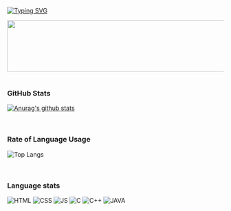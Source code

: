   <!--
  <img src="https://capsule-render.vercel.app/api?type=waving&color=auto&height=150&section=header" />
  -->

  <!-- typing SVG -->
  [![Typing SVG](https://readme-typing-svg.demolab.com?font=Fira+Code&pause=1000&random=false&width=435&lines=Welcome+to+Seongkong+github)](https://git.io/typing-svg)
  
  <!-- 농장 -->
  
<a href="https://github.com/devxb/gitanimals">
  <img
    src="https://render.gitanimals.org/lines/IMSEONGBIN506"
    width="600"
    height="120"
  />
</a>
  

</br>
</br>

### GitHub Stats
  <!-- 스탯 -->
  [![Anurag's github stats](https://github-readme-stats.vercel.app/api?username=seongbin)](https://github.com/anuraghazra/github-readme-stats)

</br>

### Rate of Language Usage
  ![Top Langs](https://github-readme-stats.vercel.app/api/top-langs/?username=anuraghazra&layout=compact)

  </br>

### Language stats
  <!-- 뱃지 -->
  ![HTML](https://camo.githubusercontent.com/8ca960186624134efd40ae1de0f4bbcadb069dc819f7a49870efbb8ba906c4ea/68747470733a2f2f696d672e736869656c64732e696f2f62616467652f2d48544d4c352d4630353033323f7374796c653d666f722d7468652d6261646765266c6f676f3d68746d6c35266c6f676f436f6c6f723d7768697465)
  ![CSS](https://camo.githubusercontent.com/ce71544a9ff32fc3693513ab7783d25512a47721b39c1ab9e6438ea6bda8c607/68747470733a2f2f696d672e736869656c64732e696f2f62616467652f2d435353332d3030374143433f7374796c653d666f722d7468652d6261646765266c6f676f3d63737333)
  ![JS](https://camo.githubusercontent.com/ce24b8f37392853b1398173d1e2ff832080966657f6a51f4c608eef82b0a41d2/68747470733a2f2f696d672e736869656c64732e696f2f62616467652f2d4a6176615363726970742d79656c6c6f773f7374796c653d666f722d7468652d6261646765266c6f676f3d6a617661736372697074266c6f676f436f6c6f723d7768697465)
  ![C](https://camo.githubusercontent.com/bd3156d0df9918806a888c91e2fad654d51cdb248d524a6aa9daa0fddcef0677/68747470733a2f2f696d672e736869656c64732e696f2f62616467652f2d432d3030353446463f7374796c653d666f722d7468652d6261646765266c6f676f3d43266c6f676f436f6c6f723d666666666666)
  ![C++](https://camo.githubusercontent.com/f6d330b732ca9199e9987abb2705c2f032a00384d2889bb78d13634a1ec7b3e9/68747470733a2f2f696d672e736869656c64732e696f2f62616467652f2d432b2b2d3030353939433f7374796c653d666f722d7468652d6261646765266c6f676f3d63706c7573706c7573266c6f676f436f6c6f723d7768697465)
  ![JAVA](https://camo.githubusercontent.com/318bc313bd1aa22c4ea6cea848a6fb2366c47bbe3b30ea180e88afadc75c9c1c/68747470733a2f2f696d672e736869656c64732e696f2f62616467652f2d4a6176612d4646393930303f7374796c653d666f722d7468652d6261646765266c6f676f3d6f70656e6a646b266c6f676f436f6c6f723d7768697465)

  <!--
  <img src="https://capsule-render.vercel.app/api?type=waving&color=auto&height=150&section=footer" />
  -->




<!--
**seongkong/seongkong** is a ✨ _special_ ✨ repository because its `README.md` (this file) appears on your GitHub profile.

Here are some ideas to get you started:

- 🔭 I’m currently working on ...
- 🌱 I’m currently learning ...
- 👯 I’m looking to collaborate on ...
- 🤔 I’m looking for help with ...
- 💬 Ask me about ...
- 📫 How to reach me: ...
- 😄 Pronouns: ...
- ⚡ Fun fact: ...
-->
